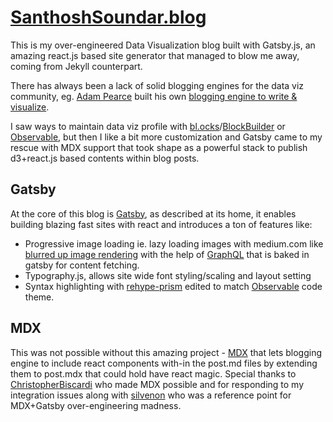 # [SanthoshSoundar.blog](https://santhoshsoundar.blog/)
This is my over-engineered Data Visualization blog built with Gatsby.js, an amazing react.js based site generator that managed to blow me away, coming from Jekyll counterpart. 

There has always been a lack of solid blogging engines for the data viz community, eg. [Adam Pearce](https://twitter.com/adamrpearce) built his own [blogging engine to write & visualize](https://roadtolarissa.com/literate-blogging/).

I saw ways to maintain data viz profile with [bl.ocks](https://bl.ocks.org/)/[BlockBuilder](https://blockbuilder.org/search) or [Observable](https://beta.observablehq.com/), but then I like a bit more customization and Gatsby came to my rescue with MDX support that took shape as a powerful stack to publish d3+react.js based contents within blog posts. 

## Gatsby
At the core of this blog is [Gatsby](https://next.gatsbyjs.org/), as described at its home, it enables building blazing fast sites with react and introduces a ton of features like:
- Progressive image loading ie. lazy loading images with medium.com like [blurred up image rendering](https://codebushi.com/using-gatsby-image/) with the help of [GraphQL](https://graphql.org/) that is baked in gatsby for content fetching.
- Typography.js, allows site wide font styling/scaling and layout setting 
- Syntax highlighting with [rehype-prism](https://github.com/mapbox/rehype-prism/blob/master/index.js) edited to match [Observable](https://beta.observablehq.com/) code theme. 


## MDX
This was not possible without this amazing project - [MDX](https://mdxjs.com/) that lets blogging engine to include react components with-in the post.md files by extending them to post.mdx that could hold have react magic. Special thanks to [ChristopherBiscardi](https://github.com/ChristopherBiscardi) who made MDX possible and for responding to my integration issues along with [silvenon](https://github.com/silvenon) who was a reference point for MDX+Gatsby over-engineering madness. 
